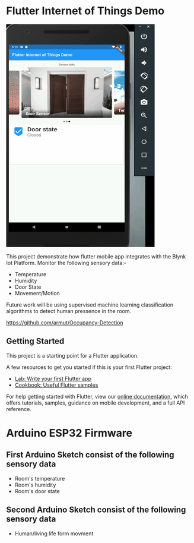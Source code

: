# Flutter Internet of Things Demo

<img src="docs/demo.gif" width="400px" height="600px">

This project demonstrate how flutter mobile app integrates with the Blynk Iot Platform.
Monitor the following sensory data:-
- Temperature
- Humidity
- Door State
- Movement/Motion

Future work will be using supervised machine learning classification algorithms to detect human pressence in the room.

https://github.com/armut/Occupancy-Detection

## Getting Started

This project is a starting point for a Flutter application.

A few resources to get you started if this is your first Flutter project:

- [Lab: Write your first Flutter app](https://flutter.dev/docs/get-started/codelab)
- [Cookbook: Useful Flutter samples](https://flutter.dev/docs/cookbook)

For help getting started with Flutter, view our 
[online documentation](https://flutter.dev/docs), which offers tutorials, 
samples, guidance on mobile development, and a full API reference.

# Arduino ESP32 Firmware

## First Arduino Sketch consist of the following sensory data
 * Room's temperature
 * Room's humidity
 * Room's door state

## Second Arduino Sketch consist of the following sensory data
 * Human/living life form movment

